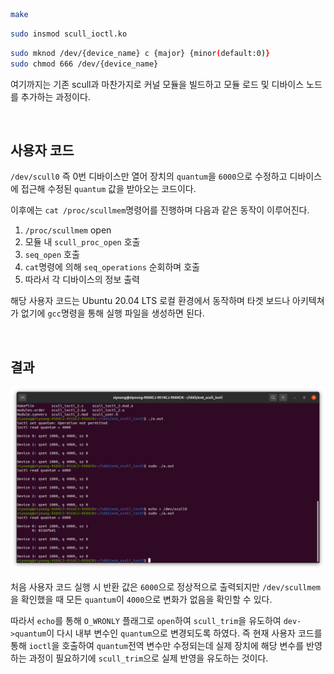 ``` bash
make
```

``` bash
sudo insmod scull_ioctl.ko
```

``` bash
sudo mknod /dev/{device_name} c {major} {minor(default:0)}
sudo chmod 666 /dev/{device_name}
```

여기까지는 기존 scull과 마찬가지로 커널 모듈을 빌드하고 모듈 로드 및 디바이스 노드를 추가하는 과정이다.

<br>

<h2> 사용자 코드 </h2>

`/dev/scull0` 즉 0번 디바이스만 열어 장치의 `quantum`을 `6000`으로 수정하고 디바이스에 접근해 수정된 `quantum` 값을 받아오는 코드이다.

이후에는 `cat /proc/scullmem`명령어를 진행하며 다음과 같은 동작이 이루어진다.

1. `/proc/scullmem` open
2. 모듈 내 `scull_proc_open` 호출
3. `seq_open` 호출
4. `cat`명령에 의해 `seq_operations` 순회하며 호출
5. 따라서 각 디바이스의 정보 출력

해당 사용자 코드는 Ubuntu 20.04 LTS 로컬 환경에서 동작하며 타겟 보드나 아키텍쳐가 없기에 `gcc`명령을 통해 실행 파일을 생성하면 된다.

<br>

<h2> 결과 </h2>

![alt text](scullp.png)

처음 사용자 코드 실행 시 반환 값은 `6000`으로 정상적으로 출력되지만 `/dev/scullmem`을 확인했을 때 모든 `quantum`이 `4000`으로 변화가 없음을 확인할 수 있다.

따라서 `echo`를 통해 `O_WRONLY` 플래그로 `open`하여 `scull_trim`을 유도하여 `dev->quantum`이 다시 내부 변수인 `quantum`으로 변경되도록 하였다. 즉 현재 사용자 코드를 통해 `ioctl`을 호출하여 `quantum`전역 변수만 수정되는데 실제 장치에 해당 변수를 반영하는 과정이 필요하기에 `scull_trim`으로 실제 반영을 유도하는 것이다.
